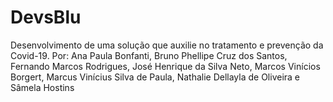 # DevsBlu
Desenvolvimento de uma solução que auxilie no tratamento e prevenção da Covid-19.
Por: Ana Paula Bonfanti, Bruno Phellipe Cruz dos Santos, Fernando Marcos Rodrigues, José Henrique da Silva Neto, Marcos Vinícios Borgert, Marcus Vinícius Silva de Paula, Nathalie Dellayla de Oliveira e Sâmela Hostins
